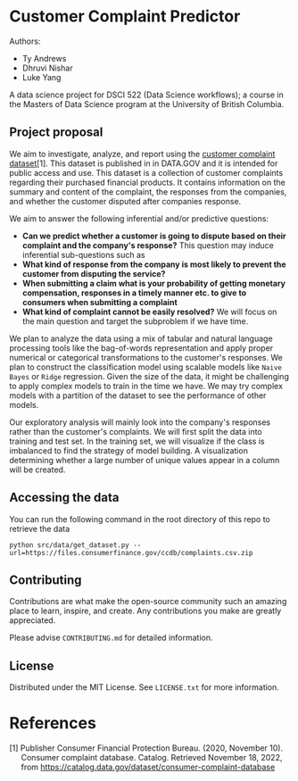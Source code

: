 # Customer Complaint Predictor

Authors:  
- Ty Andrews  
- Dhruvi Nishar  
- Luke Yang  

A data science project for DSCI 522 (Data Science workflows); a
course in the Masters of Data Science program at the University of
British Columbia.

## Project proposal

We aim to investigate, analyze, and report using the [customer complaint dataset](#References)[1]. This dataset is published in in DATA.GOV and it is intended for public access and use. This dataset is a collection of customer complaints regarding their purchased financial products. It contains information on the summary and content of the complaint, the responses from the companies, and whether the customer disputed after companies response.

We aim to answer the following inferential and/or predictive questions: 
- **Can we predict whether a customer is going to dispute based on their complaint and the company's response?** This question may induce inferential sub-questions such as
- **What kind of response from the company is most likely to prevent the customer from disputing the service?**
- **When submitting a claim what is your probability of getting monetary compensation, responses in a timely manner etc. to give to consumers when submitting a complaint**
- **What kind of complaint cannot be easily resolved?** We will focus on the main question and target the subproblem if we have time.

We plan to analyze the data using a mix of tabular and natural language processing tools like the bag-of-words representation and apply proper numerical or categorical transformations to the customer's responses. We plan to construct the classification model using scalable models like `Naive Bayes` or `Ridge` regression. Given the size of the data, it might be challenging to apply complex models to train in the time we have. We may try complex models with a partition of the dataset to see the performance of other models.

Our exploratory analysis will mainly look into the company's responses rather than the customer's complaints. We will first split the data into training and test set. In the training set, we will visualize if the class is imbalanced to find the strategy of model building. A visualization determining whether a large number of unique values appear in a column will be created. 

## Accessing the data

You can run the following command in the root directory of this repo to retrieve the data
```
python src/data/get_dataset.py --url=https://files.consumerfinance.gov/ccdb/complaints.csv.zip
```

## Contributing

Contributions are what make the open-source community such an amazing place to learn, inspire, and create. Any contributions you make are greatly appreciated.

Please advise `CONTRIBUTING.md` for detailed information.
## License

Distributed under the MIT License. See `LICENSE.txt` for more information.

# References

<div id="refs" class="references hanging-indent">

<div id="ref-Dua2019">

[1] Publisher Consumer Financial Protection Bureau. (2020, November 10). Consumer complaint database. Catalog. Retrieved November 18, 2022, from https://catalog.data.gov/dataset/consumer-complaint-database 


</div>

</div>
